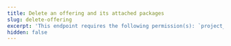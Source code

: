 ```yaml
---
title: Delete an offering and its attached packages
slug: delete-offering
excerpt: 'This endpoint requires the following permission(s): `project_configuration:offerings:read_write`.'
hidden: false
---
```

